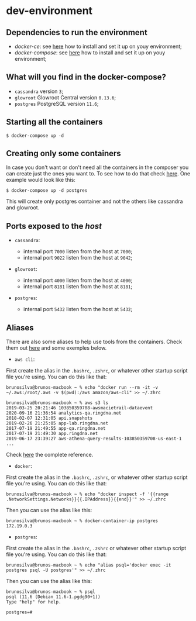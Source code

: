 dev-environment
===

Dependencies to run the environment
---

- _docker-ce_: see [here](https://docs.docker.com/install/) how to install and set it up on youy environment;
- _docker-compose_: see [here](https://docs.docker.com/compose/install/) how to install and set it up on youy environment;

What will you find in the docker-compose?
---

- `cassandra` version `3`;
- `glowroot` Glowroot Central version `0.13.6`;
- `postgres` PostgreSQL version `11.6`;

Starting all the containers
---

```console
$ docker-compose up -d
```

Creating only some containers
---

In case you don't want or don't need all the containers in the composer you can create just the ones you want to. To see how to do that check [here](https://docs.docker.com/compose/reference/).
One example would look like this:

```console
$ docker-compose up -d postgres
```

This will create only postgres container and not the others like cassandra and glowroot.

Ports exposed to the _host_
---

- `cassandra`:
  - internal port `7000` listen from the host at `7000`;
  - internal port `9022` listen from the host at `9042`;

- `glowroot`:
  - internal port `4000` listen from the host at `4000`;
  - internal port `8181` listen from the host at `8181`;

- `postgres`:
  - internal port `5432` listen from the host at `5432`;

Aliases
---

There are also some aliases to help use tools from the containers. Check them out [here](alias.sh) and some exemples below.

- `aws cli`:

First create the alias in the `.bashrc`, `.zshrc`, or whatever other startup script file you're using. You can do this like that:

```console
brunosilva@brunos-macbook ~ % echo "docker run --rm -it -v ~/.aws:/root/.aws -v $(pwd):/aws amazon/aws-cli" >> ~/.zhrc
```

```console
brunosilva@brunos-macbook ~ % aws s3 ls
2019-03-25 20:21:46 103850359708-awsmacietrail-dataevent
2020-09-16 21:36:54 analytics-qa.ringdna.net
2018-02-07 12:31:05 api.snapshots
2019-02-26 21:25:05 app-lab.ringdna.net
2017-07-19 21:49:55 app-qa.ringdna.net
2017-07-19 21:49:30 app.ringdna.net
2019-06-17 23:39:27 aws-athena-query-results-103850359708-us-east-1
...
```

Check [here](https://docs.aws.amazon.com/cli/latest/userguide/install-cliv2-docker.html) the complete reference.

- `docker`:

First create the alias in the `.bashrc`, `.zshrc`, or whatever other startup script file you're using. You can do this like that:

```console
brunosilva@brunos-macbook ~ % echo "docker inspect -f '{{range .NetworkSettings.Networks}}{{.IPAddress}}{{end}}'" >> ~/.zhrc
```

Then you can use the alias like this:

```console
brunosilva@brunos-macbook ~ % docker-container-ip postgres
172.19.0.3
```

- `postgres`:

First create the alias in the `.bashrc`, `.zshrc` or whatever other startup script file you're using. You can do this like that:

```console
brunosilva@brunos-macbook ~ % echo "alias psql='docker exec -it postgres psql -U postgres'" >> ~/.zhrc
```

Then you can use the alias like this:

```console
brunosilva@brunos-macbook ~ % psql
psql (11.6 (Debian 11.6-1.pgdg90+1))
Type "help" for help.

postgres=#
```
